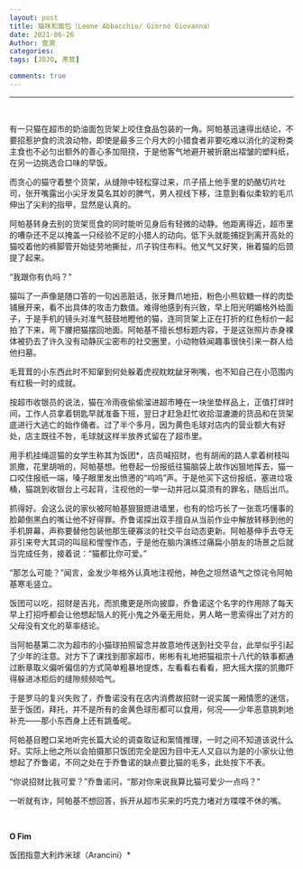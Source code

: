 ```yaml
---
layout: post
title: 猫咪和面包（Leone Abbacchio/ Giorno Giovanna）
date: 2021-06-26
Author: 壹澗
categories: 
tags: [JOJO, 茶茸]

comments: true
--- 
```


***

<br/>

有一只猫在超市的奶油面包货架上咬住食品包装的一角。阿帕基迅速得出结论，不要招惹护食的流浪动物，即使是最多三个月大的小猎食者非要吃难以消化的淀粉类主食也不必匀出额外的善心多加阻挠，于是他客气地避开被折磨出褶皱的塑料纸，在另一边挑选合口味的早饭。

而贪心的猫守着整个货架，从缝隙中轻松穿过来，爪子搭上他手里的奶酪切片吐司，张开嘴露出小尖牙发莫名其妙的脾气，男人视线下移，注意到看似柔软的毛爪伸出了尖利的指甲，显然是认真的。

阿帕基转身去别的货架觅食的同时能听见身后有轻微的动静。他距离得近，超市里的嘈杂还不足以掩盖一只经验不足的小猎人的动向。低下头就能捕捉到离开高处的猫咬着他的裤脚管开始徒劳地撕扯，爪子钩住布料。他又气又好笑，揪着猫的后颈提了起来。

“我跟你有仇吗？”

猫叫了一声像是随口答的一句凶恶脏话，张牙舞爪地扭，粉色小熊软糖一样的肉垫铺展开来，看不出具体的攻击力数值。难得他感到有兴致，早上阳光明媚格外给面子，于是手机的镜头对准气鼓鼓地瞪他的猫，连同货架上正在打折的红色标价一起拍了下来，弯下腰把猫摆回地面。阿帕基不擅长想标题内容，于是这张照片赤身裸体被扔去了许久没有动静灰尘密布的社交圈里，小动物轶闻趣事很快引来一群人给他扫墓。

毛茸茸的小东西此时不知窜到何处躲着虎视眈眈龇牙咧嘴，也不知自己在小范围内有红极一时的成就。

按超市收银员的说法，猫在冷雨夜偷偷溜进超市睡在一块坐垫样品上，正值打烊时间，工作人员拿着钥匙早就准备下班，翌日才赶急赶忙收拾湿漉漉的货品和在货架底进行大逃亡的始作俑者。过了半个多月，因为黄色毛球对店内的营业额大有好处，店主既往不咎，毛球就这样半放养式留在了超市里。

用手机挂绳逗猫的女学生称其为饭团*，店员喊招财，也有胡闹的路人拿着树枝叫凯撒，花里胡哨的，阿帕基想。他卷起一份报纸往猫脑袋上故作凶狠地挥去，猫一口咬住报纸一端，嗓子眼里发出愤懑的“呜呜”声。于是他买下这份报纸，塞进垃圾桶，猫跳到收银台上弓起背，注视他的一举一动并冠以莫须有的罪名，随后出爪。

抓得好。会这么说的家伙被阿帕基狠狠摁进墙里，也有的恰巧长了一张乖巧懂事的脸颠倒黑白的嘴让他不好得罪。乔鲁诺探出双手擅自从当前作业中解放转移到他的手机屏幕，声称要替他包装他那生硬寡淡的社交平台动态更新。阿帕基伸手去夺无非引来夸大其词的叫屈和惺惺作态，于是他在脑内演练过痛扁小朋友的场景之后就当完成任务，接着说：“猫都比你可爱。”

“那怎么可能？”闻言，金发少年格外认真地注视他，神色之坦然语气之惊诧令阿帕基寒毛竖立。

饭团可以吃，招财是吉兆，而凯撒更是所向披靡，乔鲁诺这个名字的作用除了每天早上打招呼都会让他想起恼人的死小鬼之外毫无用处，男人略一思索得出了对方的父母没有文化的草率结论。

当阿帕基第二次为超市的小猫球拍照留念并故意地传送到社交平台，此举似乎引起了少年的注意。对方下了课找到那家超市，彬彬有礼地把猫祖宗十八代的轶事都通过断章取义偏听偏信的方式简单粗暴地提炼，左看看右看看，把大摇大摆的凯撒吓得躲进冰柜后的缝隙频频哈气。

于是罗马的复兴失败了，乔鲁诺没有在店内消费故招财一说实属一厢情愿的迷信，至于饭团，拜托，并不是所有的金黄色球形都可以食用，何况——少年恶意挑刺地补充——那小东西身上还有跳蚤呢。

阿帕基目瞪口呆地听完长篇大论的调查取证和案情推理，一时之间不知道该说什么好。实际上他之所以会拍摄那只饭团完全是因为目中无人又自以为是的小家伙让他想起了乔鲁诺，不同之处在于乔鲁诺的缺点要比猫的毛多，此处按下不表。

“你说招财比我可爱？”乔鲁诺问，“那对你来说我算比猫可爱少一点吗？”

一听就有诈，阿帕基不想回答，拆开从超市买来的巧克力堵对方喋喋不休的嘴。

<br/>

**O Fim**

饭团指意大利炸米球（Arancini）*

